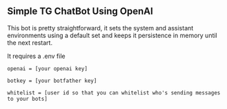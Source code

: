 ## Simple TG ChatBot Using OpenAI

This bot is pretty straightforward, it sets the system and assistant environments using a default set and keeps it persistence in memory until the next restart. 

It requires a .env file
````
openai = [your openai key]

botkey = [your botfather key]

whitelist = [user id so that you can whitelist who's sending messages to your bots]

````